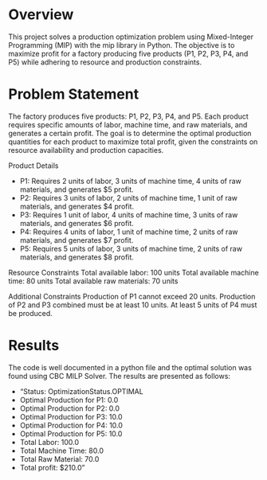 # Overview # 
This project solves a production optimization problem using Mixed-Integer Programming (MIP) with the mip library in Python. The objective is to maximize profit for a factory producing five products (P1, P2, P3, P4, and P5) while adhering to resource and production constraints. 

# Problem Statement
The factory produces five products: P1, P2, P3, P4, and P5. Each product requires specific amounts of labor, machine time, and raw materials, and generates a certain profit. The goal is to determine the optimal production quantities for each product to maximize total profit, given the constraints on resource availability and production capacities.

Product Details
- P1: Requires 2 units of labor, 3 units of machine time, 4 units of raw materials, and generates $5 profit.
- P2: Requires 3 units of labor, 2 units of machine time, 1 unit of raw materials, and generates $4 profit.
- P3: Requires 1 unit of labor, 4 units of machine time, 3 units of raw materials, and generates $6 profit.
- P4: Requires 4 units of labor, 1 unit of machine time, 2 units of raw materials, and generates $7 profit.
- P5: Requires 5 units of labor, 3 units of machine time, 2 units of raw materials, and generates $8 profit.

Resource Constraints
Total available labor: 100 units
Total available machine time: 80 units
Total available raw materials: 70 units

Additional Constraints
Production of P1 cannot exceed 20 units.
Production of P2 and P3 combined must be at least 10 units.
At least 5 units of P4 must be produced.

# Results
The code is well documented in a python file and the optimal solution was found using CBC MILP Solver. The results are presented as follows:
- “Status: OptimizationStatus.OPTIMAL
- Optimal Production for P1: 0.0
- Optimal Production for P2: 0.0
- Optimal Production for P3: 10.0
- Optimal Production for P4: 10.0
- Optimal Production for P5: 10.0
- Total Labor: 100.0
- Total Machine Time: 80.0
- Total Raw Material: 70.0
- Total profit: $210.0”







